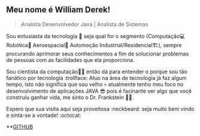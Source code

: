 ## Meu nome é William Derek! 
> Analista Desenvolvedor Java |  Analista de Sistemas 

Sou entusiasta da tecnologia :heartbeat: seja qual for o segmento (Computação:computer: Robótica:robot: Aeroespacial:rocket: Automoção Industrial/Residencial:building_construction:), sempre procurando aprimorar seus conhecimentos a fim de solucionar problemas de pessoas com as facilidades que ela proporciona. 

Sou cientista da computação:man_technologist: então dá para entender o porque sou tão fanático por tecnologia :trollface: Atuo na área de tecnologia já faz algum tempo, isto não significa que sou velho :skull: atualmente tenho meu foco no desenvolvimento de aplicações JAVA :sunglasses: pois é facinante ver algo que você construiu ganhar vida, me sinto o Dr. Frankstein :zombie_man:.

Espero que sua visita aqui seja proveitosa :neckbeard: seja muito bem vindo e sinta-se a vontade! :octocat:

**[GITHUB](https://github.com/willdkdevj/willdkdev)

